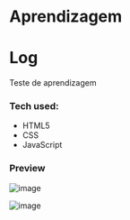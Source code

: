 # Aprendizagem

 Log
===================
Teste de aprendizagem 

### Tech used:
- HTML5
- CSS
- JavaScript

### Preview

![image](https://github.com/GiovanniDSouza/Aprendizagem/assets/80133913/1845eb52-6fc5-4b36-8eac-854a9e2ba27d)


![image](https://github.com/GiovanniDSouza/Aprendizagem/assets/80133913/d4bfa70d-f9ed-4719-a1f7-b64f191a66e8)
